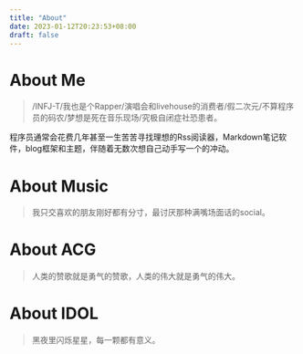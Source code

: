 ```yaml
---
title: "About"
date: 2023-01-12T20:23:53+08:00
draft: false
---
```


# About Me
> /INFJ-T/我也是个Rapper/演唱会和livehouse的消费者/假二次元/不算程序员的码农/梦想是死在音乐现场/究极自闭症社恐患者。

程序员通常会花费几年甚至一生苦苦寻找理想的Rss阅读器，Markdown笔记软件，blog框架和主题，伴随着无数次想自己动手写一个的冲动。

# About Music
> 我只交喜欢的朋友刚好都有分寸，最讨厌那种满嘴场面话的social。

# About ACG
> 人类的赞歌就是勇气的赞歌，人类的伟大就是勇气的伟大。

# About IDOL
> 黑夜里闪烁星星，每一颗都有意义。